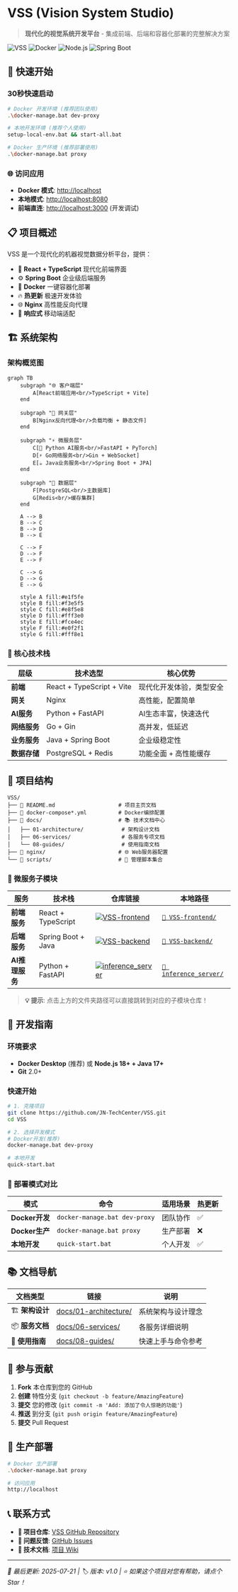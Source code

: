 # VSS (Vision System Studio)

> **现代化的视觉系统开发平台** - 集成前端、后端和容器化部署的完整解决方案

![VSS](https://img.shields.io/badge/VSS-v1.0-blue.svg)
![Docker](https://img.shields.io/badge/Docker-支持-green.svg)
![Node.js](https://img.shields.io/badge/Node.js-18+-green.svg)
![Spring Boot](https://img.shields.io/badge/Spring%20Boot-3.x-green.svg)

## 🚀 快速开始

### 30秒快速启动

```bash
# Docker 开发环境 (推荐团队使用)
.\docker-manage.bat dev-proxy

# 本地开发环境 (推荐个人使用)  
setup-local-env.bat && start-all.bat

# Docker 生产环境 (推荐部署使用)
.\docker-manage.bat proxy
```

### 🌐 访问应用

- **Docker 模式**: <http://localhost>
- **本地模式**: <http://localhost:8080>
- **前端直连**: <http://localhost:3000> (开发调试)

## 📋 项目概述

VSS 是一个现代化的机器视觉数据分析平台，提供：

- 🎨 **React + TypeScript** 现代化前端界面
- ⚙️ **Spring Boot** 企业级后端服务  
- 🐳 **Docker** 一键容器化部署
- 🔥 **热更新** 极速开发体验
- 🌐 **Nginx** 高性能反向代理
- 📱 **响应式** 移动端适配

## 🏗️ 系统架构

### 架构概览图

```mermaid
graph TB
    subgraph "🌐 客户端层"
        A[React前端应用<br/>TypeScript + Vite]
    end
    
    subgraph "🔗 网关层"
        B[Nginx反向代理<br/>负载均衡 + 静态文件]
    end
    
    subgraph "⚡ 微服务层"
        C[🐍 Python AI服务<br/>FastAPI + PyTorch]
        D[⚡ Go网络服务<br/>Gin + WebSocket]
        E[☕ Java业务服务<br/>Spring Boot + JPA]
    end
    
    subgraph "💾 数据层"
        F[PostgreSQL<br/>主数据库]
        G[Redis<br/>缓存集群]
    end
    
    A --> B
    B --> C
    B --> D  
    B --> E
    
    C --> F
    D --> F
    E --> F
    
    C --> G
    D --> G
    E --> G
    
    style A fill:#e1f5fe
    style B fill:#f3e5f5
    style C fill:#e8f5e8
    style D fill:#fff3e0
    style E fill:#fce4ec
    style F fill:#e0f2f1
    style G fill:#fff8e1
```

### 🎯 核心技术栈

| 层级 | 技术选型 | 核心优势 |
|------|----------|----------|
| **前端** | React + TypeScript + Vite | 现代化开发体验，类型安全 |
| **网关** | Nginx | 高性能，配置简单 |
| **AI服务** | Python + FastAPI | AI生态丰富，快速迭代 |
| **网络服务** | Go + Gin | 高并发，低延迟 |
| **业务服务** | Java + Spring Boot | 企业级稳定性 |
| **数据存储** | PostgreSQL + Redis | 功能全面 + 高性能缓存 |

## 📁 项目结构

```text
VSS/
├── 📄 README.md                    # 项目主页文档
├── 🐳 docker-compose*.yml          # Docker编排配置  
├── 📁 docs/                        # 📚 技术文档中心
│   ├── 01-architecture/            # 架构设计文档
│   ├── 06-services/                # 各服务专项文档  
│   └── 08-guides/                  # 使用指南文档
├── 📁 nginx/                       # 🌐 Web服务器配置
└── 📁 scripts/                     # 🔧 管理脚本集合
```

### 🔗 微服务子模块

| 服务 | 技术栈 | 仓库链接 | 本地路径 |
|------|--------|----------|----------|
| **前端服务** | React + TypeScript | [![VSS-frontend](https://img.shields.io/badge/GitHub-VSS--frontend-blue?logo=github)](https://github.com/JN-TechCenter/VSS-frontend) | [`📁 VSS-frontend/`](https://github.com/JN-TechCenter/VSS-frontend) |
| **后端服务** | Spring Boot + Java | [![VSS-backend](https://img.shields.io/badge/GitHub-VSS--backend-green?logo=github)](https://github.com/JN-TechCenter/VSS-backend) | [`📁 VSS-backend/`](https://github.com/JN-TechCenter/VSS-backend) |
| **AI推理服务** | Python + FastAPI | [![inference_server](https://img.shields.io/badge/GitHub-inference__server-orange?logo=github)](https://github.com/JN-TechCenter/inference_server) | [`📁 inference_server/`](https://github.com/JN-TechCenter/inference_server) |

> **💡 提示**: 点击上方的文件夹路径可以直接跳转到对应的子模块仓库！

## 🚀 开发指南

### 环境要求

- **Docker Desktop** (推荐) 或 **Node.js 18+ + Java 17+**
- **Git** 2.0+

### 快速开始

```bash
# 1. 克隆项目
git clone https://github.com/JN-TechCenter/VSS.git
cd VSS

# 2. 选择开发模式
# Docker开发(推荐)
docker-manage.bat dev-proxy

# 本地开发
quick-start.bat
```

### 🎯 部署模式对比

| 模式 | 命令 | 适用场景 | 热更新 |
|------|------|----------|--------|
| **Docker开发** | `docker-manage.bat dev-proxy` | 团队协作 | ✅ |
| **Docker生产** | `docker-manage.bat proxy` | 生产部署 | ❌ |
| **本地开发** | `quick-start.bat` | 个人开发 | ✅ |

## 📚 文档导航

| 文档类型 | 链接 | 说明 |
|----------|------|------|
| 🏗️ **架构设计** | [docs/01-architecture/](./docs/01-architecture/) | 系统架构与设计理念 |
| 📦 **服务文档** | [docs/06-services/](./docs/06-services/) | 各服务详细说明 |
| 📖 **使用指南** | [docs/08-guides/](./docs/08-guides/) | 快速上手与命令参考 |
## 🤝 参与贡献

1. **Fork** 本仓库到您的 GitHub
2. **创建** 特性分支 (`git checkout -b feature/AmazingFeature`)  
3. **提交** 您的修改 (`git commit -m 'Add: 添加了令人惊艳的功能'`)
4. **推送** 到分支 (`git push origin feature/AmazingFeature`)
5. **提交** Pull Request

## 🚀 生产部署

```bash
# Docker 生产部署
.\docker-manage.bat proxy

# 访问应用
http://localhost
```

## 📞 联系方式

- **📂 项目仓库**: [VSS GitHub Repository](https://github.com/JN-TechCenter/VSS)
- **🐛 问题反馈**: [GitHub Issues](https://github.com/JN-TechCenter/VSS/issues)  
- **📖 技术文档**: [项目 Wiki](https://github.com/JN-TechCenter/VSS/wiki)

---

*📅 最后更新: 2025-07-21 | 🏷️ 版本: v1.0 | ⭐ 如果这个项目对您有帮助，请点个 Star！*
